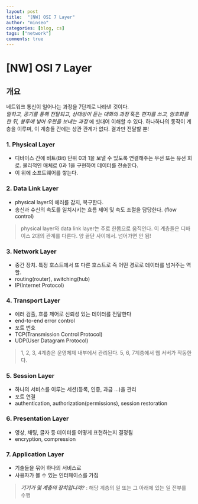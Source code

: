 ```yaml
---
layout: post
title:  "[NW] OSI 7 Layer"
author: "minseo"
categories: [blog, cs]
tags: ["network"]
comments: true
---
```

# [NW] OSI 7 Layer

## 개요
네트워크 통신이 일어나는 과정을 7단계로 나타낸 것이다.   
*말하고, 공기를 통해 전달되고, 상대방이 듣는 대화의 과정* 혹은 *편지를 쓰고, 암호화를 한 뒤, 봉투에 넣어 우편을 보내는 과정* 에 빗대어 이해할 수 있다. 하나하나의 동작이 계층을 이루며, 이 계층들 간에는 상관 관계가 없다. 결과만 전달할 뿐!

### 1. Physical Layer
- 디바이스 간에 비트(Bit) 단위 0과 1을 보낼 수 있도록 연결해주는 무선 또는 유선 회로.
물리적인 매체로 0과 1을 구현하여 데이터를 전송한다.
- 이 위에 소프트웨어를 쌓는다.

### 2. Data Link Layer
- physical layer의 에러를 감지, 복구한다.
- 송신과 수신의 속도를 일치시키는 흐름 제어 및 속도 조절을 담당한다. (flow control)
   
> physical layer와 data link layer는 주로 한몸으로 움직인다.
> 이 계층들은 디바이스 2대의 관계를 다룬다. 양 끝단 사이에서. 넘어가면 안 됨!

### 3. Network Layer
- 중간 장치. 특정 호스트에서 또 다른 호스트로 즉 어떤 경로로 데이터를 넘겨주는 역할.
- routing(router), switching(hub)
- IP(Internet Protocol)

### 4. Transport Layer
- 에러 검출, 흐름 제어로 신뢰성 있는 데이터를 전달한다
- end-to-end error control
- 포트 번호 
- TCP(Transmission Control Protocol)
- UDP(User Datagram Protocol)
   
> 1, 2, 3, 4계층은 운영체제 내부에서 관리된다.
> 5, 6, 7계층에서 웹 서버가 작동한다.

### 5. Session Layer
- 하나의 서비스를 이루는 세션(등록, 인증, 과금 ...)을 관리
- 포트 연결
- authentication, authorization(permissions), session restoration

### 6. Presentation Layer
- 영상, 채팅, 글자 등 데이터를 어떻게 표현하는지 결정됨
- encryption, compression

### 7. Application Layer
- 기술들을 묶어 하나의 서비스로
- 사용자가 볼 수 있는 인터페이스를 가짐
   
> __*기기가 몇 계층의 장치입니까?*__
> : 해당 계층의 일 또는 그 아래에 있는 일 전부를 수행